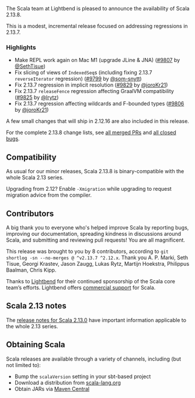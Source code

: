 The Scala team at Lightbend is pleased to announce the availability of Scala 2.13.8.

This is a modest, incremental release focused on addressing regressions in 2.13.7.

### Highlights

* Make REPL work again on Mac M1 (upgrade JLine & JNA) ([#9807](https://github.com/scala/scala/pull/9807) by [@SethTisue](https://github.com/SethTisue))
* Fix slicing of views of `IndexedSeq`s (including fixing 2.13.7 `reverseIterator` regression) ([#9799](https://github.com/scala/scala/pull/9799) by [@som-snytt](https://github.com/som-snytt))
* Fix 2.13.7 regression in implicit resolution ([#9829](https://github.com/scala/scala/pull/9829) by [@joroKr21](https://github.com/joroKr21))
* Fix 2.13.7 `releaseFence` regression affecting GraalVM compatibility ([#9825](https://github.com/scala/scala/pull/9825) by [@lrytz](https://github.com/lrytz))
* Fix 2.13.7 regression affecting wildcards and F-bounded types ([#9806](https://github.com/scala/scala/pull/9806) by [@joroKr21](https://github.com/joroKr21))

A few small changes that will ship in 2.12.16 are also included in this release.

For the complete 2.13.8 change lists, see [all merged PRs](https://github.com/scala/scala/pulls?q=is%3Amerged%20milestone%3A2.13.8) and [all closed bugs](https://github.com/scala/bug/issues?utf8=%E2%9C%93&q=is%3Aclosed+milestone%3A2.13.8).

## Compatibility

As usual for our minor releases, Scala 2.13.8 is binary-compatible with the whole Scala 2.13 series.

Upgrading from 2.12? Enable `-Xmigration` while upgrading to request migration advice from the compiler.

## Contributors

A big thank you to everyone who's helped improve Scala by reporting bugs, improving our documentation, spreading kindness in discussions around Scala, and submitting and reviewing pull requests! You are all magnificent.

This release was brought to you by 8 contributors, according to `git shortlog -sn --no-merges @ ^v2.13.7 ^2.12.x`. Thank you A. P. Marki, Seth Tisue, Georgi Krastev, Jason Zaugg, Lukas Rytz, Martijn Hoekstra, Philippus Baalman, Chris Kipp.

Thanks to [Lightbend](https://www.lightbend.com/scala) for their continued sponsorship of the Scala core team’s efforts. Lightbend offers [commercial support](https://www.lightbend.com/lightbend-platform-subscription) for Scala.

## Scala 2.13 notes

The [release notes for Scala 2.13.0](https://github.com/scala/scala/releases/v2.13.0) have important information applicable to the whole 2.13 series.

## Obtaining Scala

Scala releases are available through a variety of channels, including (but not limited to):

* Bump the `scalaVersion` setting in your sbt-based project
* Download a distribution from [scala-lang.org](https://scala-lang.org/download/2.13.8.html)
* Obtain JARs via [Maven Central](https://search.maven.org/search?q=g:org.scala-lang%20AND%20v:2.13.8)
